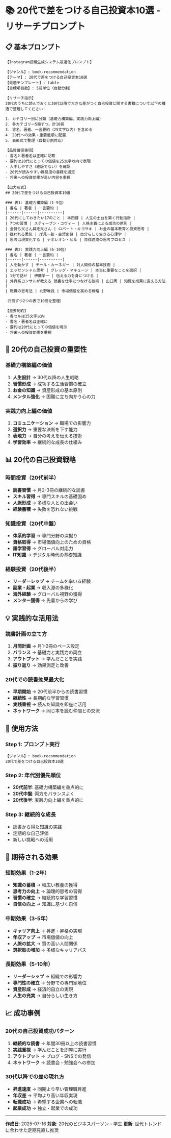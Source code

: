 # 📚 20代で差をつける自己投資本10選 - リサーチプロンプト

## 📋 基本プロンプト

```
【Instagram投稿生成システム最適化プロンプト】

【ジャンル】: book-recommendation
【テーマ】: 20代で差をつける自己投資本10選
【最適テンプレート】: table
【目標項目数】: 5冊単位（自動分割）

【リサーチ指示】
20代のうちに読んでおくと30代以降で大きな差がつく自己投資に関する書籍について以下の構造で整理してください：

1. カテゴリー別に分類（基礎力構築編、実践力向上編）
2. 各カテゴリー5冊ずつ、計10冊
3. 書名、著者、一言要約（25文字以内）を含める
4. 20代への効果・重要度順に配置
5. 表形式で整理（自動分割対応）

【品質確保事項】
- 書名と著者名は正確に記載
- 要約は20代にとっての価値を25文字以内で表現
- 入手しやすさ（絶版でない）を確認
- 20代が読みやすい難易度の書籍を選定
- 将来への投資効果が高い内容を重視

【出力形式】
## 20代で差をつける自己投資本10選

### 表1: 基礎力構築編（1-5位）
| 書名 | 著者 | 一言要約 |
|------|------|----------|
| 20代にしておきたい17のこと | 本田健 | 人生の土台を築く行動指針 |
| 7つの習慣 | スティーブン・コヴィー | 人格主義による成功の原則 |
| 金持ち父さん貧乏父さん | ロバート・キヨサキ | お金の基本教育と投資思考 |
| 嫌われる勇気 | 岸見一郎・古賀史健 | 自分らしく生きる心理学 |
| 思考は現実化する | ナポレオン・ヒル | 目標達成の思考プロセス |

### 表2: 実践力向上編（6-10位）
| 書名 | 著者 | 一言要約 |
|------|------|----------|
| 人を動かす | デール・カーネギー | 対人関係の基本技術 |
| エッセンシャル思考 | グレッグ・マキューン | 本当に重要なことを選択 |
| 1分で話せ | 伊藤羊一 | 伝える力を身につける |
| 外資系コンサルが教える 読書を仕事につなげる技術 | 山口周 | 知識を成果に変える方法 |
| 転職の思考法 | 北野唯我 | 市場価値を高める戦略 |

（5冊ずつ2つの表で10冊を整理）

【重要制約】
- 各セルは25文字以内
- 書名・著者名は正確に
- 要約は20代にとっての価値を明示
- 将来への投資効果を重視
```

## 🎯 20代の自己投資の重要性

### 基礎力構築編の価値
1. **人生設計** → 30代以降の人生戦略
2. **習慣形成** → 成功する生活習慣の確立
3. **お金の知識** → 資産形成の基本原則
4. **メンタル強化** → 困難に立ち向かう心の力

### 実践力向上編の価値
1. **コミュニケーション** → 職場での影響力
2. **選択力** → 重要な決断を下す能力
3. **表現力** → 自分の考えを伝える技術
4. **学習効率** → 継続的な成長の仕組み

## 📊 20代の自己投資戦略

### 時間投資（20代前半）
- **読書習慣** → 月2-3冊の継続的な読書
- **スキル習得** → 専門スキルの基礎固め
- **人脈形成** → 多様な人との出会い
- **経験蓄積** → 失敗を恐れない挑戦

### 知識投資（20代中盤）
- **体系的学習** → 専門分野の深掘り
- **資格取得** → 市場価値向上のための資格
- **語学習得** → グローバル対応力
- **IT知識** → デジタル時代の基礎知識

### 経験投資（20代後半）
- **リーダーシップ** → チームを率いる経験
- **副業・起業** → 収入源の多様化
- **海外経験** → グローバル視野の獲得
- **メンター獲得** → 先輩からの学び

## 💡 実践的な活用法

### 読書計画の立て方
1. **月間計画** → 月1-2冊のペース設定
2. **バランス** → 基礎力と実践力の両立
3. **アウトプット** → 学んだことを実践
4. **振り返り** → 効果測定と改善

### 20代での読書効果最大化
- **早期開始** → 20代前半からの読書習慣
- **継続性** → 長期的な学習習慣
- **実践重視** → 読んだ知識を即座に活用
- **ネットワーク** → 同じ本を読む仲間との交流

## 🔄 使用方法

### Step 1: プロンプト実行
```
【ジャンル】: book-recommendation
20代で差をつける自己投資本10選
```

### Step 2: 年代別優先順位
- **20代前半**: 基礎力構築編を重点的に
- **20代中盤**: 両方をバランスよく
- **20代後半**: 実践力向上編を重点的に

### Step 3: 継続的な成長
- 読書から得た知識の実践
- 定期的な自己評価
- 新しい挑戦への活用

## 🎯 期待される効果

### 短期効果（1-2年）
- **知識の蓄積** → 幅広い教養の獲得
- **思考力の向上** → 論理的思考の習得
- **習慣の確立** → 継続的な学習習慣
- **自信の向上** → 知識に基づく自信

### 中期効果（3-5年）
- **キャリア向上** → 昇進・昇格の実現
- **年収アップ** → 市場価値の向上
- **人脈の拡大** → 質の高い人間関係
- **選択肢の増加** → 多様なキャリアパス

### 長期効果（5-10年）
- **リーダーシップ** → 組織での影響力
- **専門性の確立** → 分野での専門家地位
- **資産形成** → 経済的自立の実現
- **人生の充実** → 自分らしい生き方

## 📈 成功事例

### 20代の自己投資成功パターン
1. **継続的な読書** → 年間30冊以上の読書習慣
2. **実践重視** → 学んだことを即座に実行
3. **アウトプット** → ブログ・SNSでの発信
4. **ネットワーク** → 読書会・勉強会への参加

### 30代以降での差の現れ方
- **昇進速度** → 同期より早い管理職昇進
- **年収差** → 平均より高い年収実現
- **転職成功** → 希望する企業への転職
- **起業成功** → 独立・起業での成功

---

**作成日**: 2025-07-16
**対象**: 20代のビジネスパーソン・学生
**更新**: 世代トレンドに合わせた定期見直し推奨